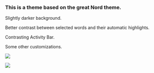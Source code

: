 ### This is a theme based on the great Nord theme. 

Slightly darker background.

Better contrast between selected words and their automatic highlights.

Contrasting Activity Bar.

Some other customizations.

![](https://i.imgur.com/Fooc44q.jpg)


![](https://i.imgur.com/vkolX4y.jpg)